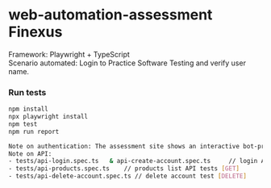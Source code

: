 # web-automation-assessment Finexus
Framework: Playwright + TypeScript  
Scenario automated: Login to Practice Software Testing and verify user name.

### Run tests
```bash
npm install
npx playwright install
npm test
npm run report

Note on authentication: The assessment site shows an interactive bot-protection (CAPTCHA/verify-you-are-human) that blocks automated flows in headless/cloud environments
Note on API: 
- tests/api-login.spec.ts   & api-create-account.spec.ts     // login API tests [POST]
- tests/api-products.spec.ts    // products list API tests [GET]
- tests/api-delete-account.spec.ts // delete account test [DELETE]

